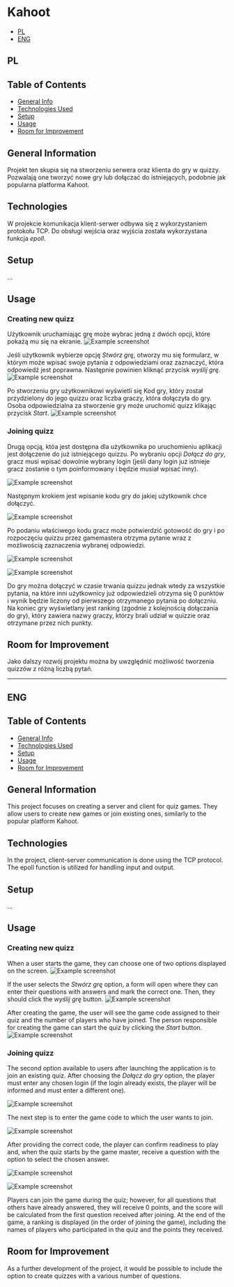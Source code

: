 # Kahoot
* [PL](#PL)
* [ENG](#ENG)

## PL

## Table of Contents
* [General Info](#general-information)
* [Technologies Used](#technologies)
* [Setup](#setup)
* [Usage](#usage)
* [Room for Improvement](#room-for-improvement)



## General Information
Projekt ten skupia się na stworzeniu serwera oraz klienta do gry w quizzy. Pozwalają one tworzyć nowe gry lub dołączać do istniejących, podobnie jak popularna platforma Kahoot.


## Technologies
W projekcie komunikacja klient-serwer odbywa się z wykorzystaniem protokołu TCP. Do obsługi wejścia oraz wyjścia została wykorzystana funkcja *epoll*.


## Setup
...


## Usage
### Creating new quizz
Użytkownik uruchamiając grę może wybrac jedną z dwóch opcji, które pokażą mu się na ekranie. 
![Example screenshot](./img/welcome_page.png)

Jeśli użytkownik wybierze opcję *Stwórz grę*, otworzy mu się formularz, w którym może wpisać swoje pytania z odpowiedziami oraz zaznaczyć, która odpowiedź jest poprawna. Następnie powinien kliknąć przycisk *wyślij grę*.
![Example screenshot](./img/question_form.png)

Po stworzeniu gry użytkownikowi wyświetli się Kod gry, który został przydzielony do jego quizzu oraz liczba graczy, która dołączyła do gry. Osoba odpowiedzialna za stworzenie gry może uruchomić quizz klikając przycisk *Start*.
![Example screenshot](./img/waiting_for_players.png)

### Joining quizz
Drugą opcją, któa jest dostępna dla użytkownika po uruchomieniu aplikacji jest dołączenie do już istniejącego quizzu. Po wybraniu opcji *Dołącz do gry*, gracz musi wpisać dowolnie wybrany login (jeśli dany login już istnieje gracz zostanie o tym poinformowany i będzie musiał wpisać inny).

![Example screenshot](./img/login.png)

Następnym krokiem jest wpisanie kodu gry do jakiej użytkownik chce dołączyć. 

![Example screenshot](./img/game_code.png)

Po podaniu właściwego kodu gracz może potwierdzić gotowość do gry i po rozpoczęciu quizzu przez gamemastera otrzyma pytanie wraz z możliwością zaznaczenia wybranej odpowiedzi.

![Example screenshot](./img/ready.png)

![Example screenshot](./img/q1.png)


Do gry można dołączyć w czasie trwania quizzu jednak wtedy za wszystkie pytania, na które inni użytkownicy już odpowiedzieli otrzyma się 0 punktów i wynik będzie liczony od pierwszego otrzymanego pytania po dołączniu.
Na koniec gry wyświetlany jest ranking (zgodnie z kolejnością dołączania do gry), który zawiera nazwy graczy, którzy brali udział w quizzie oraz otrzymane przez nich punkty.


## Room for Improvement
Jako dalszy rozwój projektu można by uwzględnić możliwość tworzenia quizzów z różną liczbą pytań.

---------------------------------------------------------------------------------------------------------------------------
## ENG

## Table of Contents
* [General Info](#general-information)
* [Technologies Used](#technologies)
* [Setup](#setup)
* [Usage](#usage)
* [Room for Improvement](#room-for-improvement)

## General Information
This project focuses on creating a server and client for quiz games. They allow users to create new games or join existing ones, similarly to the popular platform Kahoot.


## Technologies
In the project, client-server communication is done using the TCP protocol. The epoll function is utilized for handling input and output.


## Setup
...


## Usage
### Creating new quizz
When a user starts the game, they can choose one of two options displayed on the screen.
![Example screenshot](./img/welcome_page.png)

If the user selects the *Stwórz grę* option, a form will open where they can enter their questions with answers and mark the correct one. Then, they should click the *wyślij grę* button.
![Example screenshot](./img/question_form.png)

After creating the game, the user will see the game code assigned to their quiz and the number of players who have joined. The person responsible for creating the game can start the quiz by clicking the *Start* button.
![Example screenshot](./img/waiting_for_players.png)

### Joining quizz
The second option available to users after launching the application is to join an existing quiz. After choosing the *Dołącz do gry* option, the player must enter any chosen login (if the login already exists, the player will be informed and must enter a different one).

![Example screenshot](./img/login.png)

The next step is to enter the game code to which the user wants to join.

![Example screenshot](./img/game_code.png)

After providing the correct code, the player can confirm readiness to play and, when the quiz starts by the game master, receive a question with the option to select the chosen answer.

![Example screenshot](./img/ready.png)

![Example screenshot](./img/q1.png)


Players can join the game during the quiz; however, for all questions that others have already answered, they will receive 0 points, and the score will be calculated from the first question received after joining.
At the end of the game, a ranking is displayed (in the order of joining the game), including the names of players who participated in the quiz and the points they received.


## Room for Improvement
As a further development of the project, it would be possible to include the option to create quizzes with a various number of questions.
